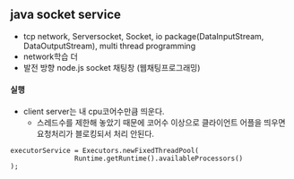 ## java socket service
- tcp network, Serversocket, Socket, io package(DataInputStream, DataOutputStream), multi thread programming  
- network학습 더
- 발전 방향 node.js socket 채팅창 (웹채팅프로그래밍)

#### 실행
 
- client server는 내 cpu코어수만큼 띄운다.  
	* 스레드수를 제한해 놓았기 때문에 코어수 이상으로 클라이언트 어플을 띄우면 요청처리가 블로킹되서 처리 안된다.    
	
	
```
executorService = Executors.newFixedThreadPool(
				Runtime.getRuntime().availableProcessors()
);		
```

